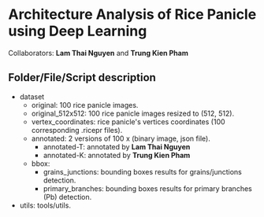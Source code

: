 # Architecture Analysis of Rice Panicle using Deep Learning

Collaborators: **Lam Thai Nguyen** and **Trung Kien Pham**

## Folder/File/Script description

- dataset
  - original: 100 rice panicle images.
  - original_512x512: 100 rice panicle images resized to (512, 512).
  - vertex_coordinates: rice panicle's vertices coordinates (100 corresponding .ricepr files).
  - annotated: 2 versions of 100 x (binary image, json file).
    - annotated-T: annotated by **Lam Thai Nguyen**
    - annotated-K: annotated by **Trung Kien Pham**
  - bbox: 
    - grains_junctions: bounding boxes results for grains/junctions detection.
    - primary_branches: bounding boxes results for primary branches (Pb) detection.
- utils: tools/utils.